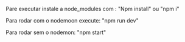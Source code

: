 Pare executar instale a node_modules com : "Npm install" ou "npm i"

Para rodar com o nodemoon execute: "npm run dev"

Para rodar sem o nodemon: "npm start"
